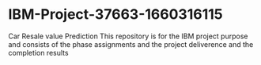 # IBM-Project-37663-1660316115
Car Resale value Prediction
This repository is for the IBM project purpose and consists of the phase assignments 
and the project deliverence and the completion results 
